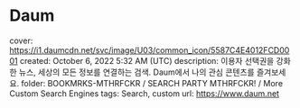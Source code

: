 # Daum

cover: https://i1.daumcdn.net/svc/image/U03/common_icon/5587C4E4012FCD0001
created: October 6, 2022 5:32 AM (UTC)
description: 이용자 선택권을 강화한 뉴스, 세상의 모든 정보를 연결하는 검색. Daum에서 나의 관심 콘텐츠를 즐겨보세요.
folder: BOOKMRKS-MTHRFCKR / SEARCH PARTY MTHRFCKR! / More Custom Search Engines
tags: Search, custom
url: https://www.daum.net